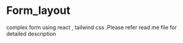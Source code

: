 # Form_layout
complex form using react , tailwind css .Please refer read me file for detailed description
